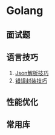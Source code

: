 # Golang

## 面试题

## 语言技巧
1. [Json解析技巧](src/skill/json/README.md)
1. [错误封装技巧](src/skill/error/README.md)

## 性能优化

## 常用库